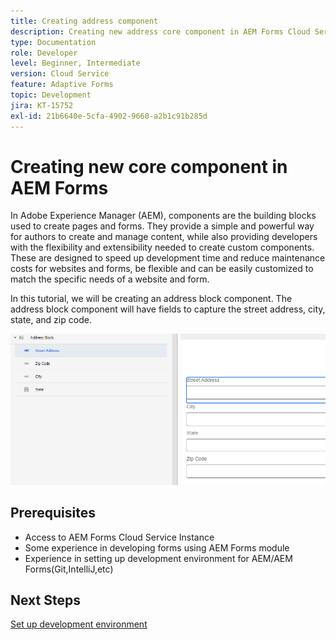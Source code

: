 ```yaml
---
title: Creating address component
description: Creating new address core component in AEM Forms Cloud Service
type: Documentation
role: Developer
level: Beginner, Intermediate
version: Cloud Service
feature: Adaptive Forms
topic: Development
jira: KT-15752
exl-id: 21b6640e-5cfa-4902-9660-a2b1c91b285d
---
```

# Creating new core component in AEM Forms

In Adobe Experience Manager (AEM), components are the building blocks used to create pages and forms. They provide a simple and powerful way for authors to create and manage content, while also providing developers with the flexibility and extensibility needed to create custom components. These are designed to speed up development time and reduce maintenance costs for websites and forms, be flexible and can be easily customized to match the specific needs of a website and form.

In this tutorial, we will be creating an address block component. The address block component will have fields to capture the street address, city, state, and zip code.

![final-address](assets/final-address-component.png)

## Prerequisites

* Access to AEM Forms Cloud Service Instance
* Some experience in developing forms using AEM Forms module
* Experience in setting up development environment for AEM/AEM Forms(Git,IntelliJ,etc)

## Next Steps

[Set up development environment](./set-up.md)
